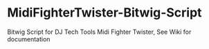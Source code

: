 # MidiFighterTwister-Bitwig-Script
Bitwig Script for DJ Tech Tools Midi Fighter Twister,
See Wiki for documentation

